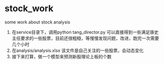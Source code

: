 # stock_work
some work about stock analysis
1. 在service目录下，调用python tang_director.py 可以直接得到一些满足唐史主任要求的一些股票，目前还很粗糙，等慢慢发现问题，改进，跑完一次需要几个小时
2. 在analysis/analysis.xlsx 该文件是自己关注的一些股票，会动态变化
3. 接下来打算，做一个模型来预测新股理论上板的个数
